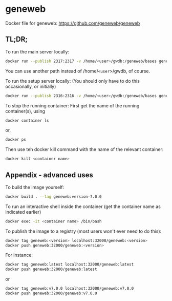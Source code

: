 # geneweb
Docker file for geneweb:
https://github.com/geneweb/geneweb


## TL;DR;
To run the main server locally:
``` sh
docker run --publish 2317:2317 -v /home/<user>/gwdb:/geneweb/bases geneweb:version-7.0.0 
```
You can use another path instead of /home/`<user`>/gwdb, of course.

To run the setup server locally:
(You should only have to do this occasionally, or initially)
``` sh
docker run --publish 2316:2316 -v /home/<user>/gwdb:/geneweb/bases geneweb:version-7.0.0 bash -c "/geneweb/run-gwsetup.sh -lang en"
```

To stop the running container:
First get the name of the running container(s), using
``` sh
docker container ls 
```
or,
``` sh
docker ps
```
Then use teh docker kill command with the name of the relevant container:
``` sh
docker kill <container name>
```
## Appendix - advanced uses

To build the image yourself:
``` sh
docker build . --tag geneweb:version-7.0.0
```

To run an interactive shell inside the container (get the container name as indicated earlier)
``` sh
docker exec -it <container name> /bin/bash
```

To publish the image to a registry (most users won't ever need to do this):
``` sh
docker tag geneweb:<version> localhost:32000/geneweb:<version>
docker push geneweb:32000/geneweb:<version>
```

For instance:
``` sh
docker tag geneweb:latest localhost:32000/geneweb:latest
docker push geneweb:32000/geneweb:latest
```
or
``` sh
docker tag geneweb:v7.0.0 localhost:32000/geneweb:v7.0.0
docker push geneweb:32000/geneweb:v7.0.0
```

